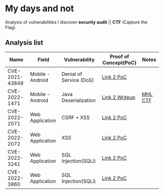 # My days and not

Analysis of vulnerabilities I discover **security audit** || **CTF** (Capture the Flag).

## Analysis list

| Name           | Field            | Vulnerability           | Proof of Concept(PoC)                                                               | Notes                |
|----------------|------------------|-------------------------|-------------------------------------------------------------------------------------|----------------------|
| CVE-2021-43849 | Mobile - Android | Denial of Service (DoS) | [Link 2 PoC](/CVE-2021-43849/README.md)                                             |                      |
| CVE-2022-1471  | Mobile - Android | Java Deserialization    | [Link 2 Writeup](/CVE-2022-1472/README.md)                                          | [MHL CTF](https://www.mobilehackinglab.com/course/lab-config-editor-rce)|
| CVE-2022-2071  | Web Application  | CSRF + XSS              | [Link 2 PoC](https://wpscan.com/vulnerability/d3653976-9e0a-4f2b-87f7-26b5e7a74b9d) |                      |
| CVE-2022-2072  | Web Application  | XSS                     | [Link 2 PoC](https://wpscan.com/vulnerability/3014540c-21b3-481c-83a1-ce3017151af4) |                      |
| CVE-2022-3241  | Web Application  | SQL Injection(SQLi)     | [Link 2 PoC](https://wpscan.com/vulnerability/a995dd67-43fc-4087-a7f1-5db57f4c828c) |                      |
| CVE-2022-3860  | Web Application  | SQL Injection(SQLi)     | [Link 2 PoC](https://wpscan.com/vulnerability/d99ce21f-fbb6-429c-aa3b-19c4a5eb7557) |                      |
